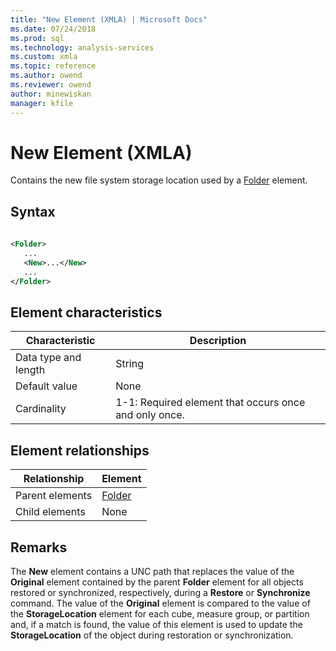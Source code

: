 ```yaml
---
title: "New Element (XMLA) | Microsoft Docs"
ms.date: 07/24/2018
ms.prod: sql
ms.technology: analysis-services
ms.custom: xmla
ms.topic: reference
ms.author: owend
ms.reviewer: owend
author: minewiskan
manager: kfile
---
```

# New Element (XMLA)

  Contains the new file system storage location used by a [Folder](../xml-elements-properties/folder-element-xmla.md) element.  
  
## Syntax  
  
```xml  
  
<Folder>  
   ...  
   <New>...</New>  
   ...  
</Folder>  
```  
  
## Element characteristics  
  
|Characteristic|Description|  
|--------------------|-----------------|  
|Data type and length|String|  
|Default value|None|  
|Cardinality|1-1: Required element that occurs once and only once.|  
  
## Element relationships  
  
|Relationship|Element|  
|------------------|-------------|  
|Parent elements|[Folder](../xml-elements-properties/folder-element-xmla.md)|  
|Child elements|None|  
  
## Remarks  
 The **New** element contains a UNC path that replaces the value of the **Original** element contained by the parent **Folder** element for all objects restored or synchronized, respectively, during a **Restore** or **Synchronize** command. The value of the **Original** element is compared to the value of the **StorageLocation** element for each cube, measure group, or partition and, if a match is found, the value of this element is used to update the **StorageLocation** of the object during restoration or synchronization.  